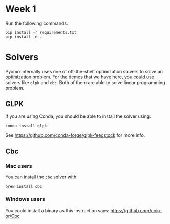 # Week 1

Run the following commands.
```shell
pip install -r requirements.txt
pip install -e .
```

# Solvers
Pyomo internally uses one of off-the-shelf optimization solvers to solve an optimization problem.
For the demos that we have here, you could use solvers like `glpk` and `cbc`. 
Both of them are able to solve linear programming problem.

## GLPK
If you are using Conda, you should be able to install the solver using:
```shell
conda install glpk
```
See https://github.com/conda-forge/glpk-feedstock for more info.

## Cbc
### Mac users
You can install the `cbc` solver with 
```shell
brew install cbc
```

### Windows users
You could install a binary as this instruction says: https://github.com/coin-or/Cbc
